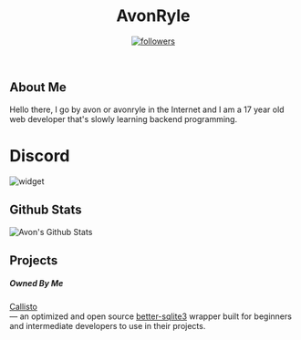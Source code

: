 <h1 align='center'>
  AvonRyle
  </h1>
    <p align="center">
  <a href="https://github.com/avonryle">
    <img alt="followers" title="Follow Me"src="https://img.shields.io/github/followers/avonryle?color=236ad3&labelColor=1155ba&style=for-the-badge&logo=github&label=Follow%20me%20at%20github!"/></a>
</p>
<br> 
 <h2> About Me </h2>
 <p>
  Hello there, I go by avon or avonryle in the Internet and I am a 17 year old web developer that's slowly learning backend programming.  
</p>
<h1>
  Discord
  </h1>
  <img src="https://discord.c99.nl/widget/theme-2/780522171226390638.png" alt="widget">
 <h2> Github Stats </h2>
  <img alt="Avon's Github Stats" src="https://github-readme-stats.vercel.app/api?username=avonryle&show_icons=true&theme=aura" /> 
 
 <h2> Projects</h2>
 <h5> Owned By Me </h5>
 <p>
  <a href="https://github.com/avonryle/callisto">Callisto</a>
   <br>  — an optimized and open source <a href="https://npmjs.com/better-sqlite3">better-sqlite3</a> wrapper built for beginners and intermediate developers to use in their projects.
</p>
